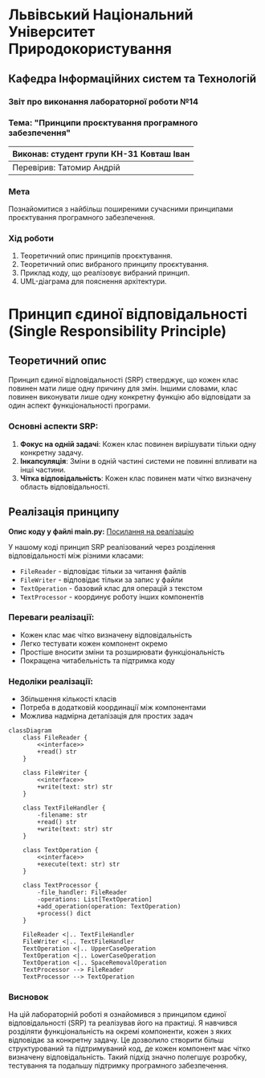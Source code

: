 # Львівський Національний Університет Природокористування
## Кафедра Інформаційних систем та Технологій

### Звіт про виконання лабораторної роботи №14
### Тема: "Принципи проєктування програмного забезпечення"

| Виконав: студент групи КН-31 Ковташ Іван |  
| -----------------------------------------|  
| Перевірив: Татомир Андрій                |  

### Мета
Познайомитися з найбільш поширеними сучасними принципами проєктування програмного забезпечення.

### Хід роботи

1. Теоретичний опис принципів проєктування.
2. Теоретичний опис вибраного принципу проєктування.
3. Приклад коду, що реалізовує вибраний принцип.
4. UML-діаграма для пояснення архітектури.

# Принцип єдиної відповідальності (Single Responsibility Principle)

## Теоретичний опис

Принцип єдиної відповідальності (SRP) стверджує, що кожен клас повинен мати лише одну причину для змін. Іншими словами, клас повинен виконувати лише одну конкретну функцію або відповідати за один аспект функціональності програми.

### Основні аспекти SRP:

1. **Фокус на одній задачі**: Кожен клас повинен вирішувати тільки одну конкретну задачу.
2. **Інкапсуляція**: Зміни в одній частині системи не повинні впливати на інші частини.
3. **Чітка відповідальність**: Кожен клас повинен мати чітко визначену область відповідальності.

## Реалізація принципу

**Опис коду у файлі main.py:**
[Посилання на реалізацію](main.py)

У нашому коді принцип SRP реалізований через розділення відповідальності між різними класами:

- `FileReader` - відповідає тільки за читання файлів
- `FileWriter` - відповідає тільки за запис у файли
- `TextOperation` - базовий клас для операцій з текстом
- `TextProcessor` - координує роботу інших компонентів

### Переваги реалізації:
- Кожен клас має чітко визначену відповідальність
- Легко тестувати кожен компонент окремо
- Простіше вносити зміни та розширювати функціональність
- Покращена читабельність та підтримка коду

### Недоліки реалізації:
- Збільшення кількості класів
- Потреба в додатковій координації між компонентами
- Можлива надмірна деталізація для простих задач

```mermaid
classDiagram
    class FileReader {
        <<interface>>
        +read() str
    }
    
    class FileWriter {
        <<interface>>
        +write(text: str) str
    }
    
    class TextFileHandler {
        -filename: str
        +read() str
        +write(text: str) str
    }
    
    class TextOperation {
        <<interface>>
        +execute(text: str) str
    }
    
    class TextProcessor {
        -file_handler: FileReader
        -operations: List[TextOperation]
        +add_operation(operation: TextOperation)
        +process() dict
    }
    
    FileReader <|.. TextFileHandler
    FileWriter <|.. TextFileHandler
    TextOperation <|.. UpperCaseOperation
    TextOperation <|.. LowerCaseOperation
    TextOperation <|.. SpaceRemovalOperation
    TextProcessor --> FileReader
    TextProcessor --> TextOperation
```

### Висновок

На цій лабораторній роботі я ознайомився з принципом єдиної відповідальності (SRP) та реалізував його на практиці. Я навчився розділяти функціональність на окремі компоненти, кожен з яких відповідає за конкретну задачу. Це дозволило створити більш структурований та підтримуваний код, де кожен компонент має чітко визначену відповідальність. Такий підхід значно полегшує розробку, тестування та подальшу підтримку програмного забезпечення.